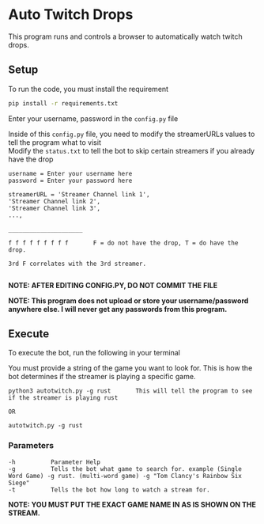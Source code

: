 # Auto Twitch Drops

This program runs and controls a browser to automatically watch twitch drops.

## Setup  

To run the code, you must install the requirement

```bash
pip install -r requirements.txt
```

Enter your username, password in the `config.py` file

Inside of this `config.py` file, you need to modify the streamerURLs values to tell the program what to visit  
Modify the `status.txt` to tell the bot to skip certain streamers if you already have the drop

```
username = Enter your username here
password = Enter your password here

streamerURL = 'Streamer Channel link 1',
'Streamer Channel link 2',
'Streamer Channel link 3',
...,

_____________________

f f f f f f f f f		F = do not have the drop, T = do have the drop.

3rd F correlates with the 3rd streamer.


```
__NOTE: AFTER EDITING CONFIG.PY, DO NOT COMMIT THE FILE__

__NOTE: This program does not upload or store your username/password anywhere else. I will never get any passwords from this program.__

## Execute

To execute the bot, run the following in your terminal

You must provide a string of the game you want to look for. This is how the bot determines if the streamer is playing a specific game.

```
python3 autotwitch.py -g rust		This will tell the program to see if the streamer is playing rust

OR

autotwitch.py -g rust
```

### Parameters  

```
-h			Parameter Help
-g			Tells the bot what game to search for. example (Single Word Game) -g rust. (multi-word game) -g "Tom Clancy's Rainbow Six Siege"
-t			Tells the bot how long to watch a stream for.
```

__NOTE:	YOU MUST PUT THE EXACT GAME NAME IN AS IS SHOWN ON THE STREAM.__

 
